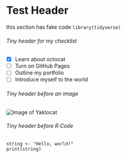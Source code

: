# Test Header 
this section has fake code `library(tidyverse)` 

###### Tiny header for my checklist
- [x] Learn about octocat
- [ ] Turn on GitHub Pages
- [ ] Outline my portfolio
- [ ] Introduce myself to the world

###### Tiny header before an image

![Image of Yaktocat](https://octodex.github.com/images/yaktocat.png)

###### Tiny header before R Code
``` {r}
string <- "Hello, world!"
print(string)
``` 

